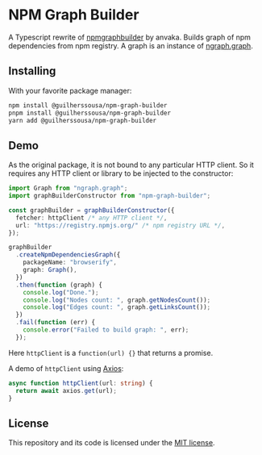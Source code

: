 # NPM Graph Builder

A Typescript rewrite of [npmgraphbuilder](https://github.com/anvaka/npmgraphbuilder) by anvaka. Builds graph of npm dependencies from npm registry. A graph is an instance of [ngraph.graph](https://github.com/anvaka/ngraph.graph).

## Installing

With your favorite package manager:

```bash
npm install @guilherssousa/npm-graph-builder
pnpm install @guilherssousa/npm-graph-builder
yarn add @guilherssousa/npm-graph-builder
```

## Demo

As the original package, it is not bound to any particular HTTP client. So it requires any HTTP client or library to be injected to the constructor:

```typescript
import Graph from "ngraph.graph";
import graphBuilderConstructor from "npm-graph-builder";

const graphBuilder = graphBuilderConstructor({
  fetcher: httpClient /* any HTTP client */,
  url: "https://registry.npmjs.org/" /* npm registry URL */,
});

graphBuilder
  .createNpmDependenciesGraph({
    packageName: "browserify",
    graph: Graph(),
  })
  .then(function (graph) {
    console.log("Done.");
    console.log("Nodes count: ", graph.getNodesCount());
    console.log("Edges count: ", graph.getLinksCount());
  })
  .fail(function (err) {
    console.error("Failed to build graph: ", err);
  });
```

Here `httpClient` is a `function(url) {}` that returns a promise.

A demo of `httpClient` using [Axios](https://github.com/axios/axios):

```typescript
async function httpClient(url: string) {
  return await axios.get(url);
}
```

## License

This repository and its code is licensed under the [MIT license](LICENSE).
